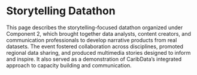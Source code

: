 # Storytelling Datathon

This page describes the storytelling-focused datathon organized under Component 2, which brought together data analysts, content creators, and communication professionals to develop narrative products from real datasets. The event fostered collaboration across disciplines, promoted regional data sharing, and produced multimedia stories designed to inform and inspire. It also served as a demonstration of CaribData’s integrated approach to capacity building and communication.
